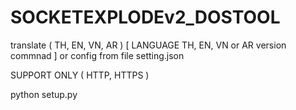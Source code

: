# SOCKETEXPLODEv2_DOSTOOL
translate ( TH, EN, VN, AR ) [ LANGUAGE TH, EN, VN or AR version commnad ] or config from file setting.json

SUPPORT ONLY ( HTTP, HTTPS )

python setup.py
